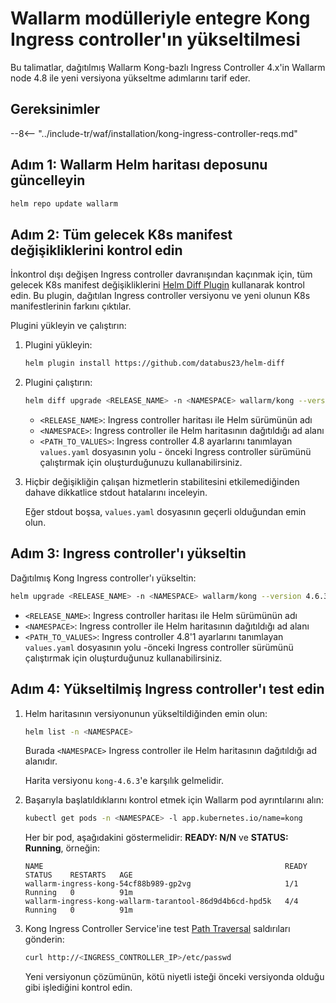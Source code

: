 [ip-lists-docs]: ../user-guides/ip-lists/overview.md

# Wallarm modülleriyle entegre Kong Ingress controller'ın yükseltilmesi

Bu talimatlar, dağıtılmış Wallarm Kong-bazlı Ingress Controller 4.x'in Wallarm node 4.8 ile yeni versiyona yükseltme adımlarını tarif eder.

## Gereksinimler

--8<-- "../include-tr/waf/installation/kong-ingress-controller-reqs.md"

## Adım 1: Wallarm Helm haritası deposunu güncelleyin

```bash
helm repo update wallarm
```

## Adım 2: Tüm gelecek K8s manifest değişikliklerini kontrol edin

İnkontrol dışı değişen Ingress controller davranışından kaçınmak için, tüm gelecek K8s manifest değişikliklerini [Helm Diff Plugin](https://github.com/databus23/helm-diff) kullanarak kontrol edin. Bu plugin, dağıtılan Ingress controller versiyonu ve yeni olunun K8s manifestlerinin farkını çıktılar.

Plugini yükleyin ve çalıştırın:

1. Plugini yükleyin:

    ```bash
    helm plugin install https://github.com/databus23/helm-diff
    ```
2. Plugini çalıştırın:

    ```bash
    helm diff upgrade <RELEASE_NAME> -n <NAMESPACE> wallarm/kong --version 4.6.3 -f <PATH_TO_VALUES>
    ```

    * `<RELEASE_NAME>`: Ingress controller haritası ile Helm sürümünün adı
    * `<NAMESPACE>`: Ingress controller ile Helm haritasının dağıtıldığı ad alanı
    * `<PATH_TO_VALUES>`: Ingress controller 4.8 ayarlarını tanımlayan `values.yaml` dosyasının yolu - önceki Ingress controller sürümünü çalıştırmak için oluşturduğunuzu kullanabilirsiniz.
3. Hiçbir değişikliğin çalışan hizmetlerin stabilitesini etkilemediğinden dahave dikkatlice stdout hatalarını inceleyin.

    Eğer stdout boşsa, `values.yaml` dosyasının geçerli olduğundan emin olun.

## Adım 3: Ingress controller'ı yükseltin

Dağıtılmış Kong Ingress controller'ı yükseltin:

```bash
helm upgrade <RELEASE_NAME> -n <NAMESPACE> wallarm/kong --version 4.6.3 -f <PATH_TO_VALUES>
```

* `<RELEASE_NAME>`: Ingress controller haritası ile Helm sürümünün adı
* `<NAMESPACE>`: Ingress controller ile Helm haritasının dağıtıldığı ad alanı
* `<PATH_TO_VALUES>`: Ingress controller 4.8'1 ayarlarını tanımlayan `values.yaml` dosyasının yolu -önceki Ingress controller sürümünü çalıştırmak için oluşturduğunuz kullanabilirsiniz.

## Adım 4: Yükseltilmiş Ingress controller'ı test edin

1. Helm haritasının versiyonunun yükseltildiğinden emin olun:

    ```bash
    helm list -n <NAMESPACE>
    ```

    Burada `<NAMESPACE>` Ingress controller ile Helm haritasının dağıtıldığı ad alanıdır.

    Harita versiyonu `kong-4.6.3`'e karşılık gelmelidir.
1. Başarıyla başlatıldıklarını kontrol etmek için Wallarm pod ayrıntılarını alın:

    ```bash
    kubectl get pods -n <NAMESPACE> -l app.kubernetes.io/name=kong
    ```

    Her bir pod, aşağıdakini göstermelidir: **READY: N/N** ve **STATUS: Running**, örneğin:

    ```
    NAME                                                      READY   STATUS    RESTARTS   AGE
    wallarm-ingress-kong-54cf88b989-gp2vg                     1/1     Running   0          91m
    wallarm-ingress-kong-wallarm-tarantool-86d9d4b6cd-hpd5k   4/4     Running   0          91m
    ```
1. Kong Ingress Controller Service'ine test [Path Traversal](../attacks-vulns-list.md#path-traversal) saldırıları gönderin:

    ```bash
    curl http://<INGRESS_CONTROLLER_IP>/etc/passwd
    ```

    Yeni versiyonun çözümünün, kötü niyetli isteği önceki versiyonda olduğu gibi işlediğini kontrol edin.
